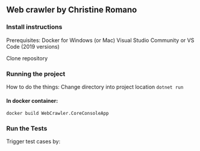 ## Web crawler by Christine Romano

### Install instructions
Prerequisites: 
Docker for Windows (or Mac)
Visual Studio Community or VS Code (2019 versions)

Clone repository


### Running the project
How to do the things:
Change directory into project location
```dotnet run```

#### In docker container:
```docker build WebCrawler.CoreConsoleApp```

### Run the Tests
Trigger test cases by: